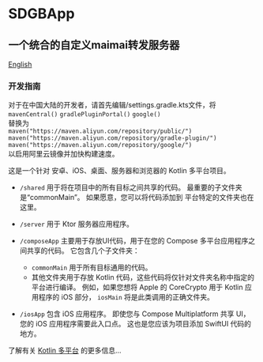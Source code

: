 # SDGBApp 
## 一个统合的自定义maimai转发服务器
[English](./README-en.md)

### 开发指南
对于在中国大陆的开发者，请首先编辑/settings.gradle.kts文件，将
`mavenCentral()`
`gradlePluginPortal()`
`google()`<br>
替换为<br>
`maven("https://maven.aliyun.com/repository/public/")`
`maven("https://maven.aliyun.com/repository/gradle-plugin/")`
`maven("https://maven.aliyun.com/repository/google/")`<br>
以启用阿里云镜像并加快构建速度。

这是一个针对 安卓、iOS、桌面、服务器和浏览器的 Kotlin 多平台项目。

* `/shared` 用于将在项目中的所有目标之间共享的代码。
  最重要的子文件夹是“commonMain”。
  如果愿意，您可以将代码添加到
  平台特定的文件夹也在这里。

* `/server` 用于 Ktor 服务器应用程序。

* `/composeApp` 主要用于存放UI代码，用于在您的 Compose 多平台应用程序之间共享的代码。
  它包含几个子文件夹：
  - `commonMain` 用于所有目标通用的代码。
  - 其他文件夹用于存放 Kotlin 代码，这些代码将仅针对文件夹名称中指定的平台进行编译。
    例如，如果您想将 Apple 的 CoreCrypto 用于 Kotlin 应用程序的 iOS 部分，
    `iosMain` 将是此类调用的正确文件夹。

* `/iosApp` 包含 iOS 应用程序。 即使您与 Compose Multiplatform 共享 UI，
  您的 iOS 应用程序需要此入口点。 这也是您应该为项目添加 SwiftUI 代码的地方。

了解有关 [Kotlin 多平台](https://www.jetbrains.com/help/kotlin-multiplatform-dev/get-started.html) 的更多信息...